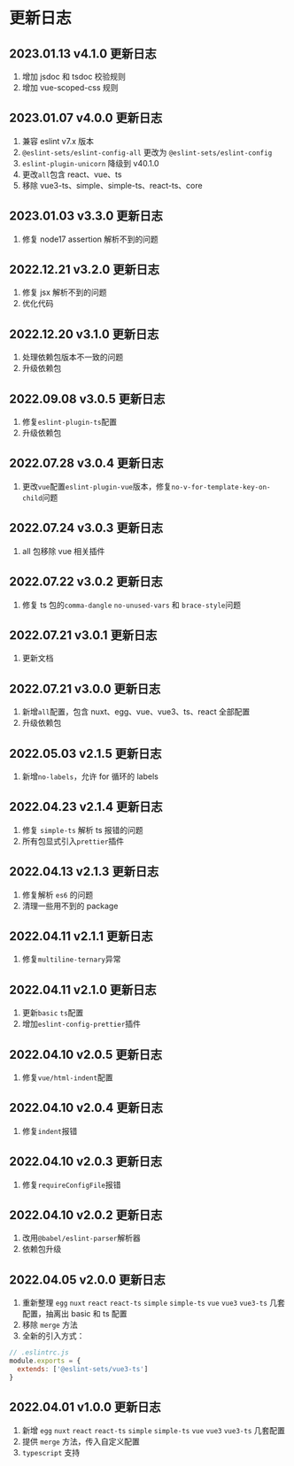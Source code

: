 # 更新日志

## 2023.01.13 v4.1.0 更新日志

1. 增加 jsdoc 和 tsdoc 校验规则
2. 增加 vue-scoped-css 规则

## 2023.01.07 v4.0.0 更新日志

1. 兼容 eslint v7.x 版本
2. `@eslint-sets/eslint-config-all` 更改为 `@eslint-sets/eslint-config`
3. `eslint-plugin-unicorn` 降级到 v40.1.0
4. 更改`all`包含 react、vue、ts
5. 移除 vue3-ts、simple、simple-ts、react-ts、core

## 2023.01.03 v3.3.0 更新日志

1. 修复 node17 assertion 解析不到的问题

## 2022.12.21 v3.2.0 更新日志

1. 修复 jsx 解析不到的问题
2. 优化代码

## 2022.12.20 v3.1.0 更新日志

1. 处理依赖包版本不一致的问题
2. 升级依赖包

## 2022.09.08 v3.0.5 更新日志

1. 修复`eslint-plugin-ts`配置
2. 升级依赖包

## 2022.07.28 v3.0.4 更新日志

1. 更改`vue`配置`eslint-plugin-vue`版本，修复`no-v-for-template-key-on-child`问题

## 2022.07.24 v3.0.3 更新日志

1. all 包移除 vue 相关插件

## 2022.07.22 v3.0.2 更新日志

1. 修复 ts 包的`comma-dangle` `no-unused-vars` 和 `brace-style`问题

## 2022.07.21 v3.0.1 更新日志

1. 更新文档

## 2022.07.21 v3.0.0 更新日志

1. 新增`all`配置，包含 nuxt、egg、vue、vue3、ts、react 全部配置
2. 升级依赖包

## 2022.05.03 v2.1.5 更新日志

1. 新增`no-labels`，允许 for 循环的 labels

## 2022.04.23 v2.1.4 更新日志

1. 修复 `simple-ts` 解析 ts 报错的问题
2. 所有包显式引入`prettier`插件

## 2022.04.13 v2.1.3 更新日志

1. 修复解析 `es6` 的问题
2. 清理一些用不到的 package

## 2022.04.11 v2.1.1 更新日志

1. 修复`multiline-ternary`异常

## 2022.04.11 v2.1.0 更新日志

1. 更新`basic` `ts`配置
2. 增加`eslint-config-prettier`插件

## 2022.04.10 v2.0.5 更新日志

1. 修复`vue/html-indent`配置

## 2022.04.10 v2.0.4 更新日志

1. 修复`indent`报错

## 2022.04.10 v2.0.3 更新日志

1. 修复`requireConfigFile`报错

## 2022.04.10 v2.0.2 更新日志

1. 改用`@babel/eslint-parser`解析器
2. 依赖包升级

## 2022.04.05 v2.0.0 更新日志

1. 重新整理 `egg` `nuxt` `react` `react-ts` `simple` `simple-ts` `vue` `vue3` `vue3-ts` 几套配置，抽离出 basic 和 ts 配置
2. 移除 `merge` 方法
3. 全新的引入方式：

```js
// .eslintrc.js
module.exports = {
  extends: ['@eslint-sets/vue3-ts']
}
```

## 2022.04.01 v1.0.0 更新日志

1. 新增 `egg` `nuxt` `react` `react-ts` `simple` `simple-ts` `vue` `vue3` `vue3-ts` 几套配置
2. 提供 `merge` 方法，传入自定义配置
3. `typescript` 支持
